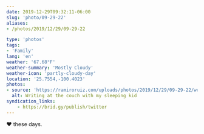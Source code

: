 ```yaml
---
date: 2019-12-29T09:32:11-06:00
slug: 'photo/09-29-22'
aliases:
- /photos/2019/12/29/09-29-22

type: 'photos'
tags:
- 'Family'
lang: 'en'
weather: '67.68°F'
weather-summary: 'Mostly Cloudy'
weather-icon: 'partly-cloudy-day'
location: '25.7554,-100.4023'
photos:
- source: 'https://ramiroruiz.com/uploads/photos/2019/12/29/09-29-22/writing-at-the-couch-with-my-sleeping-kid.jpeg'
  alt: Writing at the couch with my sleeping kid
syndication_links:
    - https://brid.gy/publish/twitter
---
```

♥️ these days.
